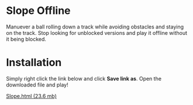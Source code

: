 # Slope Offline
Manuever a ball rolling down a track while avoiding obstacles and staying on the track. Stop looking for unblосkеd versions and play it offline without it being blocked.

# Installation
Simply right click the link below and click **Save link as**. Open the downloaded file and play!

[Slope.html (23.6 mb)](https://raw.githubusercontent.com/truubo/slope-offline/main/Slope.html)
